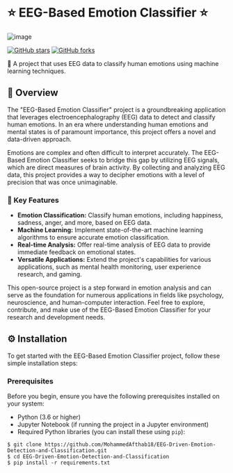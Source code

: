 # ⭐ EEG-Based Emotion Classifier ⭐

![image](https://github.com/MohammedAfthab18/EEG-Driven-Emotion-Detection-and-Classification/assets/85329977/7bfff9cf-5b67-4df9-8ed0-c544a08fd587)

[![GitHub stars](https://img.shields.io/github/stars/MohammedAfthab18/EEG-Driven-Emotion-Detection-and-Classification.svg?style=social)](https://github.com/MohammedAfthab18/EEG-Driven-Emotion-Detection-and-Classification/stargazers)
[![GitHub forks](https://img.shields.io/github/forks/MohammedAfthab18/EEG-Driven-Emotion-Detection-and-Classification.svg?style=social)](https://github.com/MohammedAfthab18/EEG-Driven-Emotion-Detection-and-Classification/network)

🧠 A project that uses EEG data to classify human emotions using machine learning techniques.

## 🚀 Overview

The "EEG-Based Emotion Classifier" project is a groundbreaking application that leverages electroencephalography (EEG) data to detect and classify human emotions. In an era where understanding human emotions and mental states is of paramount importance, this project offers a novel and data-driven approach.

Emotions are complex and often difficult to interpret accurately. The EEG-Based Emotion Classifier seeks to bridge this gap by utilizing EEG signals, which are direct measures of brain activity. By collecting and analyzing EEG data, this project provides a way to decipher emotions with a level of precision that was once unimaginable.

### 🌟 Key Features

- **Emotion Classification:** Classify human emotions, including happiness, sadness, anger, and more, based on EEG data.
- **Machine Learning:** Implement state-of-the-art machine learning algorithms to ensure accurate emotion classification.
- **Real-time Analysis:** Offer real-time analysis of EEG data to provide immediate feedback on emotional states.
- **Versatile Applications:** Extend the project's capabilities for various applications, such as mental health monitoring, user experience research, and gaming.

This open-source project is a step forward in emotion analysis and can serve as the foundation for numerous applications in fields like psychology, neuroscience, and human-computer interaction. Feel free to explore, contribute, and make use of the EEG-Based Emotion Classifier for your research and development needs.

## ⚙️ Installation

To get started with the EEG-Based Emotion Classifier project, follow these simple installation steps:

### Prerequisites

Before you begin, ensure you have the following prerequisites installed on your system:

- Python (3.6 or higher)
- Jupyter Notebook (if running the project in a Jupyter environment)
- Required Python libraries (you can install these using `pip`):

```shell
$ git clone https://github.com/MohammedAfthab18/EEG-Driven-Emotion-Detection-and-Classification.git
$ cd EEG-Driven-Emotion-Detection-and-Classification
$ pip install -r requirements.txt
